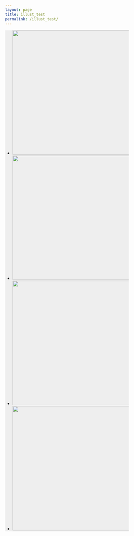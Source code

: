 ```yaml
---
layout: page
title: illust_test
permalink: /illust_test/
---
```



<style>
ul.bxslider img {
   width:400px;
}
</style>
<div style="width:400px;background:#eee;">
<ul class="bxslider">
  <li><img src="{{ site.baseurl }}/img/0.jpg"></li>
  <li><img src="{{ site.baseurl }}/img/1.jpg"></li>
  <li><img src="{{ site.baseurl }}/img/2.jpg"></li>
  <li><img src="{{ site.baseurl }}/img/3.jpg"></li>
</ul>
</div>

<script>
$(document).ready(function(){
  $('.bxslider').bxSlider({
    auto: true,
    pause: 3500,
    speed: 800,
    mode: 'fade',
    pager:true,
  });
});
</script>

